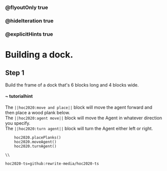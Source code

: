 ### @flyoutOnly true
### @hideIteration true
### @explicitHints true

# Building a dock.

## Step 1
Build the frame of a dock that's 6 blocks long and 4 blocks wide.

#### ~ tutorialhint 
The ``||hoc2020:move and place||`` block will move the agent forward and then place a wood plank below.  
The ``||hoc2020:agent move||`` block will move the Agent in whatever direction you specify.   
The ``||hoc2020:turn agent||`` block will turn the Agent either left or right.  

```ghost
    hoc2020.placePlanks()
    hoc2020.moveAgent()
    hoc2020.turnAgent()  
```
```template
\\
```
```package
hoc2020-ts=github:rewrite-media/hoc2020-ts
```